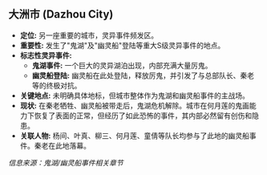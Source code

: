 ## 大洲市 (Dazhou City)

*   **定位:** 另一座重要的城市，灵异事件频发区。
*   **重要性:** 发生了"鬼湖"及"幽灵船"登陆等重大S级灵异事件的地点。
*   **标志性灵异事件:**
    *   **鬼湖事件:** 一个巨大的灵异湖泊出现，内部充满大量厉鬼。
    *   **幽灵船登陆:** 幽灵船在此处登陆，释放厉鬼，并引发了与总部队长、秦老等的终极对抗。
*   **关键地点:** 未明确具体地标，但城市整体作为鬼湖和幽灵船事件的主战场。
*   **现状:** 在秦老牺牲、幽灵船被带走后，鬼湖危机解除。城市在何月莲的鬼画能力下恢复了表面的正常，但经历了如此恐怖的事件，其内部必然留有创伤和隐患。
*   **关联人物:** 杨间、叶真、柳三、何月莲、童倩等队长均参与了此地的幽灵船事件。秦老在此地落幕。

*信息来源：鬼湖/幽灵船事件相关章节* 